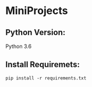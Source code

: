 # MiniProjects

## Python Version: 
Python 3.6

## Install Requiremets:
```pip install -r requirements.txt```
